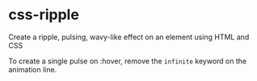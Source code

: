 # css-ripple
Create a ripple, pulsing, wavy-like effect on an element using HTML and CSS

To create a single pulse on :hover, remove the ```infinite``` keyword on the animation line.
